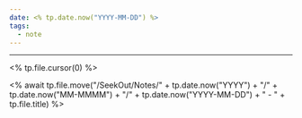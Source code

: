 ```yaml
---
date: <% tp.date.now("YYYY-MM-DD") %>
tags:
  - note
---
```

---
<% tp.file.cursor(0) %>

<% await tp.file.move("/SeekOut/Notes/" + tp.date.now("YYYY") + "/" + tp.date.now("MM-MMMM") + "/" + tp.date.now("YYYY-MM-DD") + " - " + tp.file.title) %>